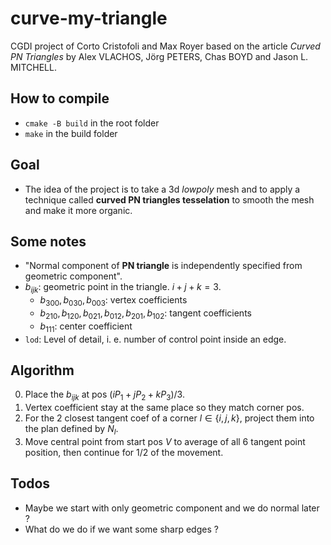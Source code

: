# curve-my-triangle
CGDI project of Corto Cristofoli and Max Royer based on the article *Curved PN 
Triangles* by Alex VLACHOS, Jörg PETERS, Chas BOYD and Jason L. MITCHELL.

## How to compile
- `cmake -B build` in the root folder
- `make` in the build folder

## Goal
- The idea of the project is to take a 3d *lowpoly* mesh and to apply a technique called **curved PN triangles
tesselation** to smooth the mesh and make it more organic.

## Some notes
- "Normal component of **PN triangle** is independently specified from geometric component".
- $b_{ijk}$: geometric point in the triangle. $i+j+k=3$.
    - $b_{300}, b_{030}, b_{003}$: vertex coefficients
    - $b_{210}, b_{120}, b_{021}, b_{012}, b_{201}, b_{102}$: tangent coefficients
    - $b_{111}$: center coefficient
- `lod`: Level of detail, i. e. number of control point inside an edge.

## Algorithm
0. Place the $b_{ijk}$ at pos $(iP_1 + jP_2 + kP_3)/3$.
1. Vertex coefficient stay at the same place so they match corner pos.
2. For the 2 closest tangent coef of a corner $l\in\{i,j,k\}$, project them into the plan defined by $N_l$.
3. Move central point from start pos $V$ to average of all 6 tangent point position, then continue for $1/2$
   of the movement.

## Todos
- Maybe we start with only geometric component and we do normal later ?
- What do we do if we want some sharp edges ?

